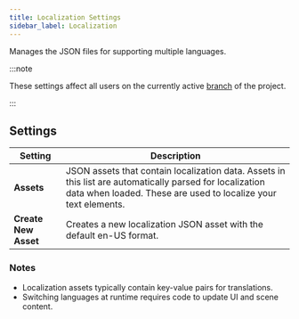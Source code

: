 ```yaml
---
title: Localization Settings
sidebar_label: Localization
---
```


Manages the JSON files for supporting multiple languages.

:::note

These settings affect all users on the currently active [branch](../../version-control/branches.md) of the project.

:::

## Settings

| Setting | Description |
| --- | --- |
| **Assets** | JSON assets that contain localization data. Assets in this list are automatically parsed for localization data when loaded. These are used to localize your text elements. |
| **Create New Asset** | Creates a new localization JSON asset with the default en-US format. |

### Notes

- Localization assets typically contain key-value pairs for translations.
- Switching languages at runtime requires code to update UI and scene content.
